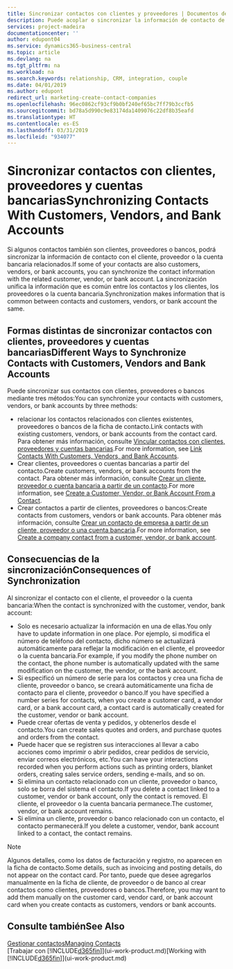 ```yaml
---
title: Sincronizar contactos con clientes y proveedores | Documentos de Microsoft
description: Puede acoplar o sincronizar la información de contacto de los contactos que también son clientes, proveedores o cuentas bancarias, de modo que actualice únicamente la información en un solo lugar.
services: project-madeira
documentationcenter: ''
author: edupont04
ms.service: dynamics365-business-central
ms.topic: article
ms.devlang: na
ms.tgt_pltfrm: na
ms.workload: na
ms.search.keywords: relationship, CRM, integration, couple
ms.date: 04/01/2019
ms.author: edupont
redirect_url: marketing-create-contact-companies
ms.openlocfilehash: 96ec0862cf93cf9b0bf240ef65bc7ff79b3ccfb5
ms.sourcegitcommit: bd78a5d990c9e83174da1409076c22df8b35eafd
ms.translationtype: HT
ms.contentlocale: es-ES
ms.lasthandoff: 03/31/2019
ms.locfileid: "934077"
---
```

# <a name="synchronizing-contacts-with-customers-vendors-and-bank-accounts"></a><span data-ttu-id="a39b3-103">Sincronizar contactos con clientes, proveedores y cuentas bancarias</span><span class="sxs-lookup"><span data-stu-id="a39b3-103">Synchronizing Contacts With Customers, Vendors, and Bank Accounts</span></span>
<span data-ttu-id="a39b3-104">Si algunos contactos también son clientes, proveedores o bancos, podrá sincronizar la información de contacto con el cliente, proveedor o la cuenta bancaria relacionados.</span><span class="sxs-lookup"><span data-stu-id="a39b3-104">If some of your contacts are also customers, vendors, or bank accounts, you can synchronize the contact information with the related customer, vendor, or bank account.</span></span> <span data-ttu-id="a39b3-105">La sincronización unifica la información que es común entre los contactos y los clientes, los proveedores o la cuenta bancaria.</span><span class="sxs-lookup"><span data-stu-id="a39b3-105">Synchronization makes information that is common between contacts and customers, vendors, or bank account the same.</span></span>  

## <a name="different-ways-to-synchronize-contacts-with-customers-vendors-and-bank-accounts"></a><span data-ttu-id="a39b3-106">Formas distintas de sincronizar contactos con clientes, proveedores y cuentas bancarias</span><span class="sxs-lookup"><span data-stu-id="a39b3-106">Different Ways to Synchronize Contacts with Customers, Vendors and Bank Accounts</span></span>
<span data-ttu-id="a39b3-107">Puede sincronizar sus contactos con clientes, proveedores o bancos mediante tres métodos:</span><span class="sxs-lookup"><span data-stu-id="a39b3-107">You can synchronize your contacts with customers, vendors, or bank accounts by three methods:</span></span>

* <span data-ttu-id="a39b3-108">relacionar los contactos relacionados con clientes existentes, proveedores o bancos de la ficha de contacto.</span><span class="sxs-lookup"><span data-stu-id="a39b3-108">Link contacts with existing customers, vendors, or bank accounts from the contact card.</span></span> <span data-ttu-id="a39b3-109">Para obtener más información, consulte [Vincular contactos con clientes, proveedores y cuentas bancarias](marketing-how-link-contact.md).</span><span class="sxs-lookup"><span data-stu-id="a39b3-109">For more information, see [Link Contacts With Customers, Vendors, and Bank Accounts](marketing-how-link-contact.md).</span></span>
* <span data-ttu-id="a39b3-110">Crear clientes, proveedores o cuentas bancarias a partir del contacto.</span><span class="sxs-lookup"><span data-stu-id="a39b3-110">Create customers, vendors, or bank accounts from the contact.</span></span> <span data-ttu-id="a39b3-111">Para obtener más información, consulte [Crear un cliente, proveedor o cuenta bancaria a partir de un contacto](marketing-how-create-contacts-new-customers-vendors-bank-accounts.md).</span><span class="sxs-lookup"><span data-stu-id="a39b3-111">For more information, see [Create a Customer, Vendor, or Bank Account From a Contact](marketing-how-create-contacts-new-customers-vendors-bank-accounts.md).</span></span>
* <span data-ttu-id="a39b3-112">Crear contactos a partir de clientes, proveedores o bancos:</span><span class="sxs-lookup"><span data-stu-id="a39b3-112">Create contacts from customers, vendors or bank accounts.</span></span> <span data-ttu-id="a39b3-113">Para obtener más información, consulte [Crear un contacto de empresa a partir de un cliente, proveedor o una cuenta bancaria](marketing-how-create-contact-companies.md).</span><span class="sxs-lookup"><span data-stu-id="a39b3-113">For more information, see [Create a company contact from a customer, vendor, or bank account](marketing-how-create-contact-companies.md).</span></span>

## <a name="consequences-of-synchronization"></a><span data-ttu-id="a39b3-114">Consecuencias de la sincronización</span><span class="sxs-lookup"><span data-stu-id="a39b3-114">Consequences of Synchronization</span></span>
<span data-ttu-id="a39b3-115">Al sincronizar el contacto con el cliente, el proveedor o la cuenta bancaria:</span><span class="sxs-lookup"><span data-stu-id="a39b3-115">When the contact is synchronized with the customer, vendor, bank account:</span></span>

* <span data-ttu-id="a39b3-116">Solo es necesario actualizar la información en una de ellas.</span><span class="sxs-lookup"><span data-stu-id="a39b3-116">You only have to update information in one place.</span></span> <span data-ttu-id="a39b3-117">Por ejemplo, si modifica el número de teléfono del contacto, dicho número se actualizará automáticamente para reflejar la modificación en el cliente, el proveedor o la cuenta bancaria.</span><span class="sxs-lookup"><span data-stu-id="a39b3-117">For example, if you modify the phone number on the contact, the phone number is automatically updated with the same modification on the customer, the vendor, or the bank account.</span></span>
* <span data-ttu-id="a39b3-118">Si especificó un número de serie para los contactos y crea una ficha de cliente, proveedor o banco, se creará automáticamente una ficha de contacto para el cliente, proveedor o banco.</span><span class="sxs-lookup"><span data-stu-id="a39b3-118">If you have specified a number series for contacts, when you create a customer card, a vendor card, or a bank account card, a contact card is automatically created for the customer, vendor or bank account.</span></span>
* <span data-ttu-id="a39b3-119">Puede crear ofertas de venta y pedidos, y obtenerlos desde el contacto.</span><span class="sxs-lookup"><span data-stu-id="a39b3-119">You can create sales quotes and orders, and purchase quotes and orders from the contact.</span></span>
* <span data-ttu-id="a39b3-120">Puede hacer que se registren sus interacciones al llevar a cabo acciones como imprimir o abrir pedidos, crear pedidos de servicio, enviar correos electrónicos, etc.</span><span class="sxs-lookup"><span data-stu-id="a39b3-120">You can have your interactions recorded when you perform actions such as printing orders, blanket orders, creating sales service orders, sending e-mails, and so on.</span></span>
* <span data-ttu-id="a39b3-121">Si elimina un contacto relacionado con un cliente, proveedor o banco, solo se borra del sistema el contacto.</span><span class="sxs-lookup"><span data-stu-id="a39b3-121">If you delete a contact linked to a customer, vendor or bank account, only the contact is removed.</span></span> <span data-ttu-id="a39b3-122">El cliente, el proveedor o la cuenta bancaria permanece.</span><span class="sxs-lookup"><span data-stu-id="a39b3-122">The customer, vendor, or bank account remains.</span></span>
* <span data-ttu-id="a39b3-123">Si elimina un cliente, proveedor o banco relacionado con un contacto, el contacto permanecerá.</span><span class="sxs-lookup"><span data-stu-id="a39b3-123">If you delete a customer, vendor, bank account linked to a contact, the contact remains.</span></span>

> [!NOTE]  
>   <span data-ttu-id="a39b3-124">Algunos detalles, como los datos de facturación y registro, no aparecen en la ficha de contacto.</span><span class="sxs-lookup"><span data-stu-id="a39b3-124">Some details, such as invoicing and posting details, do not appear on the contact card.</span></span> <span data-ttu-id="a39b3-125">Por tanto, puede que desee agregarlos manualmente en la ficha de cliente, de proveedor o de banco al crear contactos como clientes, proveedores o bancos.</span><span class="sxs-lookup"><span data-stu-id="a39b3-125">Therefore, you may want to add them manually on the customer card, vendor card, or bank account card when you create contacts as customers, vendors or bank accounts.</span></span>

## <a name="see-also"></a><span data-ttu-id="a39b3-126">Consulte también</span><span class="sxs-lookup"><span data-stu-id="a39b3-126">See Also</span></span>
[<span data-ttu-id="a39b3-127">Gestionar contactos</span><span class="sxs-lookup"><span data-stu-id="a39b3-127">Managing Contacts</span></span>](marketing-contacts.md)  
<span data-ttu-id="a39b3-128">[Trabajar con [!INCLUDE[d365fin](includes/d365fin_md.md)]](ui-work-product.md)</span><span class="sxs-lookup"><span data-stu-id="a39b3-128">[Working with [!INCLUDE[d365fin](includes/d365fin_md.md)]](ui-work-product.md)</span></span>
